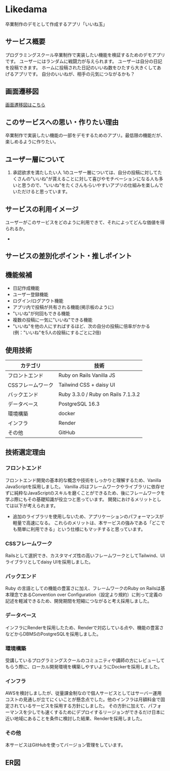 # Likedama
卒業制作のデモとして作成するアプリ「いいね玉」

## サービス概要

プログラミングスクール卒業制作で実装したい機能を検証するためのデモアプリです。
ユーザーにはランダムに戦闘力が与えられます。
ユーザーは自分の日記を投稿できます。
ホームに投稿された日記のいいね数をひたすら大きくしてあげるアプリです。
自分のいいねが、相手の元気につながるかも？

## 画面遷移図

[画面遷移図はこちら](https://www.figma.com/design/2ySyrVRHL3vZNMMXRFyIkz/UI_graph?node-id=0-1&t=P3uW34lOTsOytd92-0 "praise_diary")

## このサービスへの思い・作りたい理由

卒業制作で実装したい機能の一部をデモするためのアプリ。最低限の機能だが、楽しめるように作りたい。

## ユーザー層について

1. 承認欲求を満たしたい人
1のユーザー層については、自分の投稿に対してたくさんの"いいね"が貰えることに対して喜びやモチベーションになる人も多いと思うので、"いいね"をたくさんもらいやすいアプリの仕組みを楽しんでいただけると思っています。

## サービスの利用イメージ

ユーザーがこのサービスをどのように利用できて、それによってどんな価値を得られるか。

* 

## サービスの差別化ポイント・推しポイント


## 機能候補

* 日記作成機能
* ユーザー登録機能
* ログイン/ログアウト機能
* アプリ内で投稿が共有される機能(掲示板のように)
* "いいね"が何回もできる機能
* 複数の投稿に一気に"いいね"できる機能
* "いいね"を他の人にすればするほど、次の自分の投稿に倍率がかかる(例："いいね"を5人の投稿にするごとに2倍)

## 使用技術

| カテゴリ | 技術 |
| ---- | ---- |
| フロントエンド | Ruby on Rails Vanilla JS |
| CSSフレームワーク | Tailwind CSS + daisy UI |
| バックエンド | Ruby 3.3.0 / Ruby on Rails 7.1.3.2  |
| データベース | PostgreSQL 16.3 |
| 環境構築| docker |
| インフラ | Render|
| その他 | GitHub |

## 技術選定理由

### フロントエンド

フロントエンド開発の基本的な概念や技術をしっかりと理解するため、Vanilla JavaScriptを採用しました。
Vanilla JSはフレームワークやライブラリに依存せずに純粋なJavaScriptのスキルを磨くことができるため、後にフレームワークを学ぶ際にもその基礎知識が役立つと思っています。
開発におけるメリットとしては以下が考えられます。

* 追加のライブラリを使用しないため、アプリケーションのパフォーマンスが軽量で高速になる。
これらのメリットは、本サービスの強みである「どこでも簡単に利用できる」という仕様にもマッチすると思っています。

### CSSフレームワーク

Railsとして選択でき、カスタマイズ性の高いフレームワークとしてTailwind、UIライブラリとしてdaisy UIを採用しました。

### バックエンド

Ruby の言語としての機能の豊富さに加え、フレームワークのRuby on Railsは基本理念であるConvention over Configuration（設定より規約）に則って定義の記述を軽減できるため、開発期間を短縮につながると考え採用しました。

### データベース

インフラにRenderを採用したため、Renderで対応している点や、機能の豊富さなどからDBMSのPostgreSQLを採用しました。

### 環境構築

受講しているプログラミングスクールのコミュニティや講師の方にレビューしてもらう際に、ローカル開発環境を構築しやすいようにDockerを採用しました。

### インフラ

AWSを検討しましたが、従量課金制なので個人サービスとしてはサーバー運用コストの見通しが立てにくいことが懸念点でした。他のインフラは月額料金で固定されているサービスを採用する方針にしました。
その方針に加えて、パフォーマンスを少しでも速くするためにデプロイするリージョンができるだけ日本に近い地域にあることを条件に検討した結果、Renderを採用しました。

### その他

本サービスはGitHubを使ってバージョン管理をしています。

## ER図

